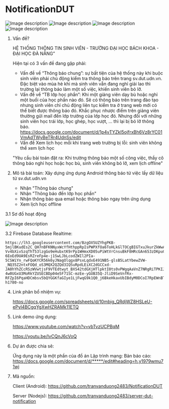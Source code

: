 # NotificationDUT


![Image description](https://github.com/tranvanduong2483/NotificationDUT/blob/master/image/1.png)
![Image description](https://github.com/tranvanduong2483/NotificationDUT/blob/master/image/2.png)
![Image description](https://github.com/tranvanduong2483/NotificationDUT/blob/master/image/3.png)
![Image description](https://github.com/tranvanduong2483/NotificationDUT/blob/master/image/4.png)



1. Vấn đề?

    HỆ THỐNG THÔNG TIN SINH VIÊN - TRƯỜNG ĐẠI HỌC BÁCH KHOA - ĐẠI HỌC ĐÀ NẴNG”

    Hiện tại có 3 vấn đề đang gặp phải:
    - Vấn đề về “Thông báo chung”: sự bất tiện của hệ thống này khi buộc sinh viên phải chủ động kiểm tra thông báo trên trang sv.dut.udn.vn. Đặc biệt vào mùa hè khi mà sinh viên vẫn đang nghỉ giải lao thì trường lại thông báo làm một số việc, khiến sinh viên bỏ lỡ.
    - Vấn đề về “TB lớp học phần”: Khi một giảng viên dạy bù hoặc nghỉ một buổi của học phần nào đó. Sẽ có thông báo trên trang đào tạo nhưng sinh viên chỉ chủ động liên tục kiểm tra ở trang web mới có thể biết được thông báo đó. Khắc phục nhược điểm trên giảng viên thường gửi mail đến lớp trưởng của lớp học đó. Nhưng đối với những sinh viên học trái lớp, học ghép, học vượt, … thì lại bị bỏ lỡ thông báo.
        https://docs.google.com/document/d/1p4vTYZkI5ojfrxBh6Vz8rYC01VmAdTWyBeTRr4UdnSs/edit
    - Vấn đề Xem lịch học mỗi khi trang web trường bị lỗi: sinh viên không thể xem lịch học

    "Yêu cầu bài toán đặt ra: Khi trường thông báo một số công việc, thầy cô thông báo nghỉ học hoặc học bù, sinh viên không bỏ lỡ, xem lịch offline"

2. Mô tả bài toán: Xây dựng ứng dụng Android thông báo từ việc lấy dữ liệu từ sv.dut.udn.vn
    - Nhận "Thông báo chung"
    - Nhận "Thông báo đến lớp học phần"
    - Nhận thông báo qua email hoặc thông báo ngay trên ứng dụng
    - Xem lịch học offline

3.1 Sơ đồ hoạt động

![Image description](https://github.com/tranvanduong2483/NotificationDUT/blob/master/image/5.png?s=50)

3.2 Firebase Database Realtime:

    https://lh3.googleusercontent.com/BzgOX5UZYhgPKB-5mjlBKudEs2C_QH7nBFKNNyxWcYfHthppRpIsPWPXfOa6ToHLkGlTOCgBIGTxuJkurZkWwAXY7ZCXlsUb1pXvfRtQ70dTH21VU8vYywSgHa6A4HMdtRfyQKNXQnAn5ywMwZeq4D4K1XzO0Q8MvrxRJX_ysAz6ZmMyWxRV5Tb4QMxmdkU_SLh7dy4HlORo2z-Vv4bXivSzqThT53lzgGo9eHubxtK9rPp1WHmxXD05uPiWtVrCnsuBkF8HRcGAn653zDKpuCDYJ8zN4V5JN2s-6EoEd9UA9EsRZreFp4e-j1SwLJbLcodZWIl2PIa-5CSWiYn_rwFQoKYCR56k6yJNagOlqgx8PsxLqdxE491NB5-glsB5LatYbewZVW-_NQ35Z2ntxFOQd_oS3MQX2QZQd3IQSuRpdLEiXC2dGCCxd-JA0hYhZCcRSzWVwtjsF9VTEdtwyt_BXS42tdGXjHTlpktI0ts0vPWgqAaVnZ7NRgRiTPKIJMOmN_rjanR5YSNnCDVrFdz-4w0UGxU3MoRkYZUSECBDp04e5F71SC-mzEe-yGUB35Q-JliD9SeVnfRx-RFZpI6PqaHDCmbsv5bQYGGKfaGIye1LjFwqG9k1Q0_j6BkeHkavUbIBdyM0DCoI7RpEWnBTvFzC5RNEZYDsVF0FyyKcUhHnb4kgQiRm=w1814-h1780-no

4. Link phân bổ nhiệm vụ:

    https://docs.google.com/spreadsheets/d/10mbjg_QRdjWZ8HSLeU-ePyI4BCgqYgXwHZRAMk11ETQ

5. Link demo ứng dụng:

    https://www.youtube.com/watch?v=vbTvzUCPBqM

    https://youtu.be/IvCQnJ6cVoQ

6. Dự án được chia sẽ:

    Ứng dụng này là một phần của đồ án Lập trình mạng:
    Bản báo cáo: https://docs.google.com/document/d/*****/edit#heading=h.y1979wmu71wj

7. Mã nguồn: 

    Client (Android): https://github.com/tranvanduong2483/NotificationDUT

    Server (Nodejs): https://github.com/tranvanduong2483/server-dut-notification

 
